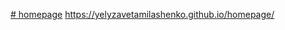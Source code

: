 [# homepage](https://yelyzavetamilashenko.github.io/homepage/)
https://yelyzavetamilashenko.github.io/homepage/
